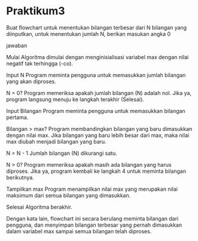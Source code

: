 # Praktikum3
Buat flowchart untuk menentukan bilangan terbesar dari N bilangan yang diinputkan, untuk menentukan jumlah N, berikan masukan angka 0

jawaban

Mulai
Algoritma dimulai dengan menginisialisasi variabel max dengan nilai negatif tak terhingga (-co).

Input N
Program meminta pengguna untuk memasukkan jumlah bilangan yang akan diproses.

N = 0?
Program memeriksa apakah jumlah bilangan (N) adalah nol. Jika ya, program langsung menuju ke langkah terakhir (Selesai).

Input Bilangan
Program meminta pengguna untuk memasukkan bilangan pertama.

Bilangan > max?
Program membandingkan bilangan yang baru dimasukkan dengan nilai max. Jika bilangan yang baru lebih besar dari max, maka nilai max diubah menjadi bilangan yang baru.

N = N - 1
Jumlah bilangan (N) dikurangi satu.

N > 0?
Program memeriksa apakah masih ada bilangan yang harus diproses. Jika ya, program kembali ke langkah 4 untuk meminta bilangan berikutnya.

Tampilkan max
Program menampilkan nilai max yang merupakan nilai maksimum dari semua bilangan yang dimasukkan.

Selesai
Algoritma berakhir.

Dengan kata lain, flowchart ini secara berulang meminta bilangan dari pengguna, dan menyimpan bilangan terbesar yang pernah dimasukkan dalam variabel max sampai semua bilangan telah diproses.
